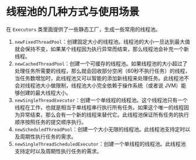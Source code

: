 # 线程池的几种方式与使用场景

在 `Executors` 类里面提供了一些静态工厂，生成一些常用的线程池。

1. `newFixedThreadPool`：创建固定大小的线程池。线程池的大小一旦达到最大值就会保持不变，如果某个线程因为执行异常而结束，那么线程池会补充一个新线程。
2. `newCachedThreadPool`：创建一个可缓存的线程池。如果线程池的大小超过了处理任务所需要的线程，那么就会回收部分空闲（60秒不执行任务）的线程，当任务数增加时，此线程池又可以智能的添加新线程来处理任务。此线程池不会对线程池大小做限制，线程池大小完全依赖于操作系统（或者说 JVM）能够创建的最大线程大小。
3. `newSingleThreadExecutor`：创建一个单线程的线程池。这个线程池只有一个线程在工作，也就是相当于单线程串行执行所有任务。如果这个唯一的线程因为异常结束，那么会有一个新的线程来替代它。此线程池保证所有任务的执行顺序按照任务的提交顺序执行。
4. `newScheduledThreadPool`：创建一个大小无限的线程池。此线程池支持定时以及周期性执行任务的需求。
5. `newSingleThreadScheduledExecutor`：创建一个单线程的线程池。此线程池支持定时以及周期性执行任务的需求。